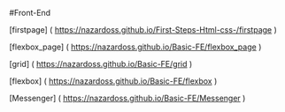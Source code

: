 #Front-End

[firstpage] ( https://nazardoss.github.io/First-Steps-Html-css-/firstpage )


[flexbox_page] ( https://nazardoss.github.io/Basic-FE/flexbox_page )


[grid] ( https://nazardoss.github.io/Basic-FE/grid )


[flexbox] ( https://nazardoss.github.io/Basic-FE/flexbox )


[Messenger] ( https://nazardoss.github.io/Basic-FE/Messenger )


